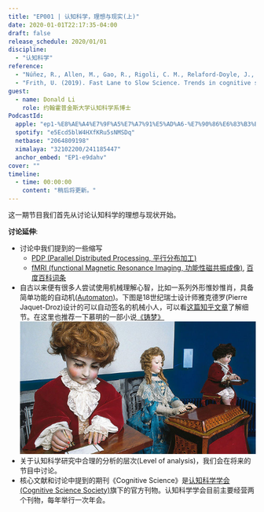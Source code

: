```yaml
---
title: "EP001 | 认知科学，理想与现实(上)"
date: 2020-01-01T22:17:35-04:00
draft: false
release_schedule: 2020/01/01
discipline:
  - "认知科学"
reference:
  - "Núñez, R., Allen, M., Gao, R., Rigoli, C. M., Relaford-Doyle, J., & Semenuks, A. (2019). What happened to cognitive science?. Nature human behaviour, 3(8), 782-791."
  - "Frith, U. (2019). Fast Lane to Slow Science. Trends in cognitive sciences."
guest:
  - name: Donald Li
    role: 约翰霍普金斯大学认知科学系博士
PodcastId:
  apple: "ep1-%E8%AE%A4%E7%9F%A5%E7%A7%91%E5%AD%A6-%E7%90%86%E6%83%B3%E4%B8%8E%E7%8E%B0%E7%8A%B6-%E4%B8%8A/id1490374590?i=1000461326608"
  spotify: "e5Ecd5blW4HXfKRu5sNMSDq"
  netbase: "2064809198"
  ximalaya: "32102200/241185447"
  anchor_embed: "EP1-e9dahv"
cover: ""
timeline:
  - time: 00:00:00
    content: "稍后将更新。"
---
```


这一期节目我们首先从讨论认知科学的理想与现状开始。

**讨论延伸**:

- 讨论中我们提到的一些缩写
  - [PDP (Parallel Distributed Processing, 平行分布加工)](https://stanford.edu/~jlmcc/papers/PDP/Chapter1.pdf)
  - [fMRI (functional Magnetic Resonance Imaging, 功能性磁共振成像)](https://en.wikipedia.org/wiki/Functional_magnetic_resonance_imaging), [百度百科词条](https://baike.baidu.com/item/fmri)
- 自古以来便有很多人尝试使用机械理解心智，比如一系列外形惟妙惟肖，具备简单功能的自动机([Automaton](https://en.wikipedia.org/wiki/Automaton))。下图是18世纪瑞士设计师雅克德罗(Pierre Jaquet-Droz)设计的可以自动签名的机械小人，可以看[这篇知乎文章](https://zhuanlan.zhihu.com/p/35704370)了解细节。在这里也推荐一下慕明的一部小说[《铸梦》](https://read.douban.com/ebook/126216825/?dct=w&type=publish&dcc=126216825&dcm=douban&dcs=updates)
![automaton](/assets/images/01/automaton.jpg)
- 关于认知科学研究中合理的分析的层次(Level of analysis)，我们会在将来的节目中讨论。
- 核心文献和讨论中提到的期刊《Cognitive Science》是[认知科学学会(Cognitive Science Society)](https://cognitivesciencesociety.org/)旗下的官方刊物。认知科学学会目前主要经营两个刊物，每年举行一次年会。

